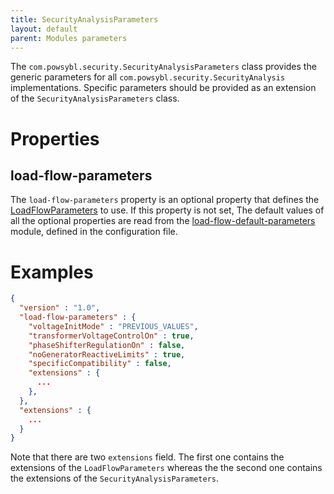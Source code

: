 ```yaml
---
title: SecurityAnalysisParameters
layout: default
parent: Modules parameters
---
```


The `com.powsybl.security.SecurityAnalysisParameters` class provides the generic parameters for all `com.powsybl.security.SecurityAnalysis`
implementations. Specific parameters should be provided as an extension of the `SecurityAnalysisParameters` class.

# Properties

## load-flow-parameters
The `load-flow-parameters` property is an optional property that defines the [LoadFlowParameters](LoadFlowParameters.md)
to use. If this property is not set, The default values of all the optional properties are read from
the [load-flow-default-parameters](../modules/load-flow-default-parameters.md) module, defined in the
configuration file. 

# Examples
```json
{
  "version" : "1.0",
  "load-flow-parameters" : {
    "voltageInitMode" : "PREVIOUS_VALUES",
    "transformerVoltageControlOn" : true,
    "phaseShifterRegulationOn" : false,
    "noGeneratorReactiveLimits" : true,
    "specificCompatibility" : false,
    "extensions" : {
      ...
    },
  },
  "extensions" : {
    ...
  }
}
```

Note that there are two `extensions` field. The first one contains the extensions of the `LoadFlowParameters` whereas the
the second one contains the extensions of the `SecurityAnalysisParameters`.
